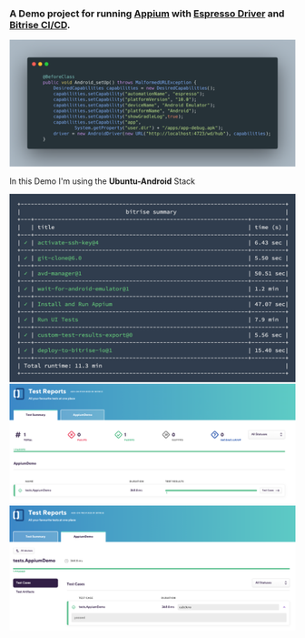### A Demo project for running [Appium](https://appium.io/) with [Espresso Driver](https://github.com/appium/appium-espresso-driver) and [Bitrise CI/CD](https://www.bitrise.io/). 

<img src="/dc.png" />

In this Demo I'm using the  **Ubuntu-Android** Stack

<img src="/build.png" />

<img src="/results1.png" />

<img src="/results2.png" />
